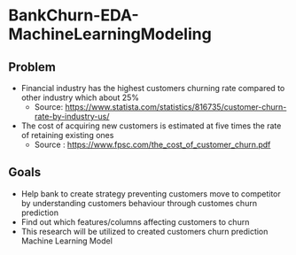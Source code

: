 # BankChurn-EDA-MachineLearningModeling

## Problem 
- Financial industry has the highest customers churning rate compared to other industry which about 25%
    - Source: https://www.statista.com/statistics/816735/customer-churn-rate-by-industry-us/
- The cost of acquiring new customers is estimated at five times the rate of retaining existing ones
    - Source : https://www.fpsc.com/the_cost_of_customer_churn.pdf

## Goals
- Help bank to create strategy preventing customers move to competitor by understanding customers behaviour through customes churn prediction
- Find out which features/columns affecting customers to churn
- This research will be utilized to created customers churn prediction Machine Learning Model
